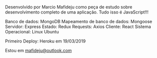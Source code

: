 Desenvolvido por Marcio Mafideju como peça de estudo sobre desenvolvimento completo de uma aplicação.
Tudo isso é JavaScript!!!

Banco de dados: MongoDB
Mapeamento de banco de dados: Mongoose
Servidor: Express
Estado: Redux
Requests: Axios
Cliente: React
Sistema Operacional: Linux Ubuntu

Primeiro Deploy: Heroku em 19/03/2019

Estou em mafideju@outlook.com